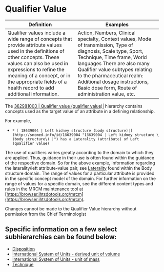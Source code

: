 # Qualifier Value

| Definition                                                                                                                                                                                                                                                                                 | Examples                                                                                                                                                                                                                                                                                                                        |
| ------------------------------------------------------------------------------------------------------------------------------------------------------------------------------------------------------------------------------------------------------------------------------------------ | ------------------------------------------------------------------------------------------------------------------------------------------------------------------------------------------------------------------------------------------------------------------------------------------------------------------------------- |
| Qualifier values include a wide range of concepts that provide attribute values used in the definitions of other concepts. These values can also be used in expressions to refine the meaning of a concept, or in the appropriate fields of a health record to add additional information. | Action, Numbers, Clinical specialty, Context values, Mode of transmission, Type of diagnosis, Scale type, Sport, Technique, Time frame, World languages There are also many Qualifier value subtypes relating to the pharmaceutical realm: Additional dosage instructions, Basic dose form, Route of administration value, etc. |

The [362981000 | Qualifier value (qualifier value)|](http://snomed.info/id/362981000) hierarchy contains concepts used as the target value of an attribute in a defining relationship.

For example,

* ```
  * [ 18639004 | Left kidney structure (body structure)|](http://snomed.info/id/18639004 "18639004 | Left kidney structure \(body structure\) |") has a Laterality (attribute) of Left (qualifier value)
  ```

The use of qualifiers varies greatly according to the domain to which they are applied. Thus, guidance in their use is often found within the guidance of the respective domain. So for the above example, information regarding the laterality/left attribute-value pair, see [Laterality](../../../Laterality_174690325.html) found within the Body structure domain. The range of values for a particular attribute is provided in the specific concept model of the domain. For further information on the range of values for a specific domain, see the different content types and rules in the MRCM maintenance tool at [https://browser.ihtsdotools.org/mrcm](https://browser.ihtsdotools.org/mrcm).

Changes cannot be made to the Qualifier Value hierarchy without permission from the Chief Terminologist

## Specific information on a few select subhierarchies can be found below:

* [Disposition](../../../Disposition_174691374.html)
* [International System of Units - derived unit of volume](../../../International-System-of-Units---derived-unit-of-volume_174691375.html)
* [International System of Units - unit of mass](../../../International-System-of-Units---unit-of-mass_174691376.html)
* [Technique](../../../Technique_229114142.html)
